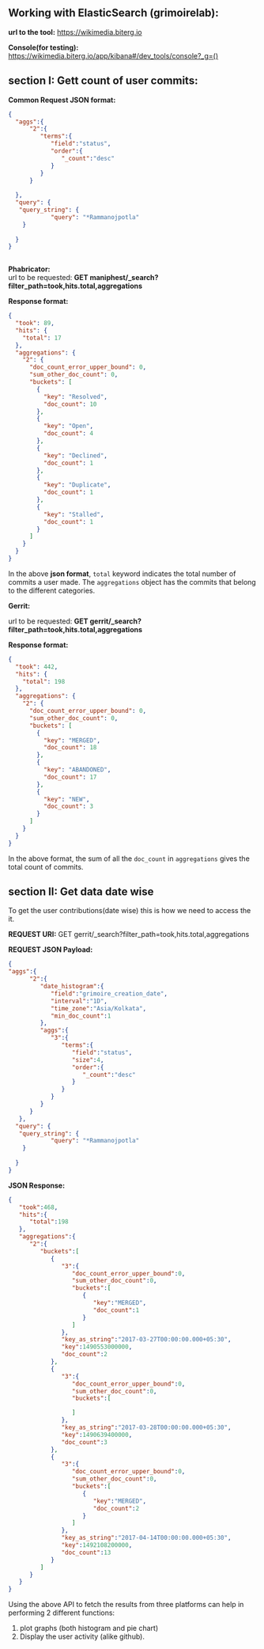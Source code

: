
## Working with ElasticSearch (grimoirelab):  
  
**url to the tool:** https://wikimedia.biterg.io  

**Console(for testing):** https://wikimedia.biterg.io/app/kibana#/dev_tools/console?_g=()  
  
## section I: Gett count of user commits:  
  
**Common Request JSON format:**  
```json  
{
  "aggs":{
      "2":{
         "terms":{
            "field":"status",
            "order":{
               "_count":"desc"
            }
         }
      }
    
  },
  "query": {
   "query_string": {
            "query": "*Rammanojpotla"
    }
        
  }
}
 
```  
  
**Phabricator:**  
  url to be requested: **GET maniphest/_search?filter_path=took,hits.total,aggregations**  
  
  
**Response format:**  
```json  
{
  "took": 89,
  "hits": {
    "total": 17
  },
  "aggregations": {
    "2": {
      "doc_count_error_upper_bound": 0,
      "sum_other_doc_count": 0,
      "buckets": [
        {
          "key": "Resolved",
          "doc_count": 10
        },
        {
          "key": "Open",
          "doc_count": 4
        },
        {
          "key": "Declined",
          "doc_count": 1
        },
        {
          "key": "Duplicate",
          "doc_count": 1
        },
        {
          "key": "Stalled",
          "doc_count": 1
        }
      ]
    }
  }
}
```  
  
In the above **json format**,  ```total``` keyword indicates the total number of commits a user made. The ```aggregations``` object has the commits that belong to the different categories.  
  
**Gerrit:**  
  
url to be requested: **GET gerrit/_search?filter_path=took,hits.total,aggregations**

  
**Response format:**  
```json  
{
  "took": 442,
  "hits": {
    "total": 198
  },
  "aggregations": {
    "2": {
      "doc_count_error_upper_bound": 0,
      "sum_other_doc_count": 0,
      "buckets": [
        {
          "key": "MERGED",
          "doc_count": 18
        },
        {
          "key": "ABANDONED",
          "doc_count": 17
        },
        {
          "key": "NEW",
          "doc_count": 3
        }
      ]
    }
  }
}
```  
  
In the above format, the sum of all the ```doc_count``` in ```aggregations``` gives the total count of commits.


## section II: Get data date wise

To get the user contributions(date wise) this is how we need to access the it.

**REQUEST URI:** GET gerrit/_search?filter_path=took,hits.total,aggregations


**REQUEST JSON Payload:**
```json
{
"aggs":{
      "2":{
         "date_histogram":{
            "field":"grimoire_creation_date",
            "interval":"1D",
            "time_zone":"Asia/Kolkata",
            "min_doc_count":1
         },
         "aggs":{
            "3":{
               "terms":{
                  "field":"status",
                  "size":4,
                  "order":{
                     "_count":"desc"
                  }
               }
            }
         }
      }
   },
  "query": {
   "query_string": {
            "query": "*Rammanojpotla"
    }
        
  }
}
```

**JSON Response:**

```json
{
   "took":468,
   "hits":{
      "total":198
   },
   "aggregations":{
      "2":{
         "buckets":[
            {
               "3":{
                  "doc_count_error_upper_bound":0,
                  "sum_other_doc_count":0,
                  "buckets":[
                     {
                        "key":"MERGED",
                        "doc_count":1
                     }
                  ]
               },
               "key_as_string":"2017-03-27T00:00:00.000+05:30",
               "key":1490553000000,
               "doc_count":2
            },
            {
               "3":{
                  "doc_count_error_upper_bound":0,
                  "sum_other_doc_count":0,
                  "buckets":[

                  ]
               },
               "key_as_string":"2017-03-28T00:00:00.000+05:30",
               "key":1490639400000,
               "doc_count":3
            },
            {
               "3":{
                  "doc_count_error_upper_bound":0,
                  "sum_other_doc_count":0,
                  "buckets":[
                     {
                        "key":"MERGED",
                        "doc_count":2
                     }
                  ]
               },
               "key_as_string":"2017-04-14T00:00:00.000+05:30",
               "key":1492108200000,
               "doc_count":13
            }
         ]
      }
   }
}
```

Using the above API to fetch the results from three platforms can help in performing 2 different functions: 
1. plot graphs (both histogram and pie chart)
2. Display the user activity (alike github).
